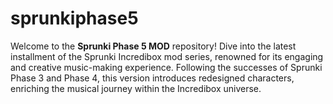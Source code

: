 # sprunkiphase5
Welcome to the **Sprunki Phase 5 MOD** repository! Dive into the latest installment of the Sprunki Incredibox mod series, renowned for its engaging and creative music-making experience. Following the successes of Sprunki Phase 3 and Phase 4, this version introduces redesigned characters, enriching the musical journey within the Incredibox universe.
